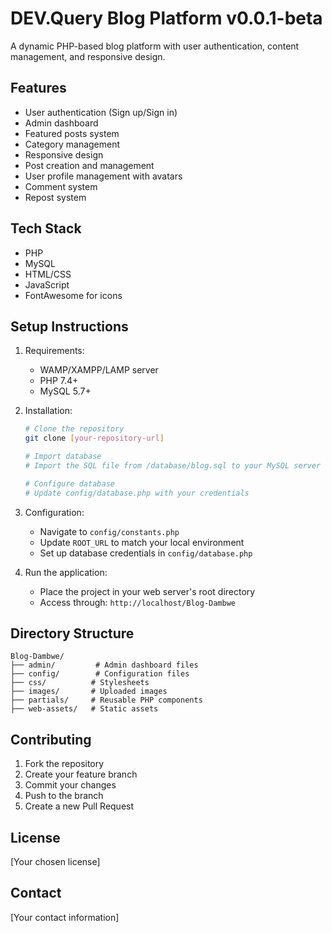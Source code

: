 # DEV.Query Blog Platform v0.0.1-beta

A dynamic PHP-based blog platform with user authentication, content management, and responsive design.

## Features

- User authentication (Sign up/Sign in)
- Admin dashboard
- Featured posts system
- Category management
- Responsive design
- Post creation and management
- User profile management with avatars
- Comment system
- Repost system
## Tech Stack

- PHP
- MySQL
- HTML/CSS
- JavaScript
- FontAwesome for icons

## Setup Instructions

1. Requirements:

   - WAMP/XAMPP/LAMP server
   - PHP 7.4+
   - MySQL 5.7+
2. Installation:

   ```bash
   # Clone the repository
   git clone [your-repository-url]

   # Import database
   # Import the SQL file from /database/blog.sql to your MySQL server

   # Configure database
   # Update config/database.php with your credentials
   ```
3. Configuration:

   - Navigate to `config/constants.php`
   - Update `ROOT_URL` to match your local environment
   - Set up database credentials in `config/database.php`
4. Run the application:

   - Place the project in your web server's root directory
   - Access through: `http://localhost/Blog-Dambwe`

## Directory Structure

```
Blog-Dambwe/
├── admin/         # Admin dashboard files
├── config/        # Configuration files
├── css/          # Stylesheets
├── images/       # Uploaded images
├── partials/     # Reusable PHP components
├── web-assets/   # Static assets
```

## Contributing

1. Fork the repository
2. Create your feature branch
3. Commit your changes
4. Push to the branch
5. Create a new Pull Request

## License

[Your chosen license]

## Contact

[Your contact information]
